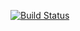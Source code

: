 [![Build Status](https://travis-ci.org/Nenglish7/security-traits.svg?branch=master)](https://travis-ci.org/Nenglish7/security-traits)
